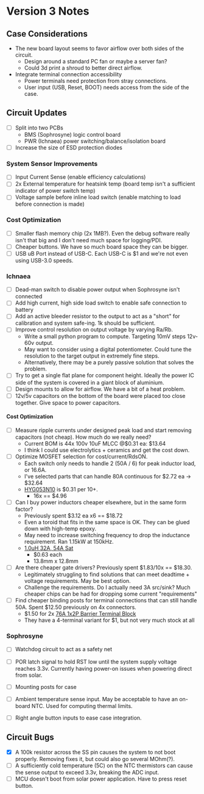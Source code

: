 # Version 3 Notes

## Case Considerations
- The new board layout seems to favor airflow over both sides of the circuit.
  - Design around a standard PC fan or maybe a server fan?
  - Could 3d print a shroud to better direct airflow.
- Integrate terminal connection accessibility
  - Power terminals need protection from stray connections.
  - User input (USB, Reset, BOOT) needs access from the side of the case.

## Circuit Updates
- [ ] Split into two PCBs
  - BMS (Sophrosyne) logic control board
  - PWR (Ichnaea) power switching/balance/isolation board
- [ ] Increase the size of ESD protection diodes

### **System Sensor Improvements**
- [ ] Input Current Sense (enable efficiency calculations)
- [ ] 2x External temperature for heatsink temp (board temp isn't a sufficient indicator of power switch temp)
- [ ] Voltage sample before inline load switch (enable matching to load before connection is made)

### **Cost Optimization**
- [ ] Smaller flash memory chip (2x 1MB?). Even the debug software really isn't that big and I don't need much space for logging/PDI.
- [ ] Cheaper buttons. We have so much board space they can be bigger.
- [ ] USB uB Port instead of USB-C. Each USB-C is $1 and we're not even using USB-3.0 speeds.

### **Ichnaea**
- [ ] Dead-man switch to disable power output when Sophrosyne isn't connected
- [ ] Add high current, high side load switch to enable safe connection to battery
- [ ] Add an active bleeder resistor to the output to act as a "short" for calibration and system safe-ing. 1k should be sufficient.
- [ ] Improve control resolution on output voltage by varying Ra/Rb.
  - Write a small python program to compute. Targeting 10mV steps 12v-60v output.
  - May want to consider using a digital potentiometer. Could tune the resolution to the target output in extremely fine steps.
  - Alternatively, there may be a purely passive solution that solves the problem.
- [ ] Try to get a single flat plane for component height. Ideally the power IC side of the system is covered in a giant block of aluminium.
- [ ] Design mounts to allow for airflow. We have a bit of a heat problem.
- [ ] 12v/5v capacitors on the bottom of the board were placed too close together. Give space to power capacitors.

#### **Cost Optimization**
- [ ] Measure ripple currents under designed peak load and start removing capacitors (not cheap). How much do we really need?
  - Current BOM is 44x 100v 10uF MLCC @$0.31 ea: $13.64
  - I think I could use electrolytics + ceramics and get the cost down.
- [ ] Optimize MOSFET selection for cost/current/RdsON.
  - Each switch only needs to handle 2 (50A / 6) for peak inductor load, or 16.6A.
  - I've selected parts that can handle 80A continuous for $2.72 ea -> $32.64
  - [HYG053N10](https://www.lcsc.com/product-detail/MOSFETs_HUAYI-HYG053N10NS1C2_C2986239.html) is $0.31 per 10+.
    - 16x == $4.96
- [ ] Can I buy power inductors cheaper elsewhere, but in the same form factor?
  - Previously spent $3.12 ea x6 == $18.72
  - Even a toroid that fits in the same space is OK. They can be glued down with high-temp epoxy.
  - May need to increase switching frequency to drop the inductance requirement. Ran 1.15kW at 150kHz.
  - [1.0uH 32A, 54A Sat](https://www.lcsc.com/product-detail/Power-Inductors_SHOU-HAN-CYA1265-1-0UH_C19268663.html)
    - $0.63 each
    - 13.8mm x 12.8mm
- [ ] Are there cheaper gate drivers? Previously spent $1.83/10x == $18.30.
  - Legitimately struggling to find solutions that can meet deadtime + voltage requirements. May be best option.
  - Challenge the requirements. Do I actually need 3A src/sink? Much cheaper chips can be had for dropping some current "requirements"
- [ ] Find cheaper binding posts for terminal connections that can still handle 50A. Spent $12.50 previously on 4x connectors.
  - $1.50 for 2x [76A 1x2P Barrier Terminal Block](https://www.lcsc.com/product-detail/Barrier-Terminal-Blocks_Cixi-Kefa-Elec-KF88SA-16-0-2P_C707749.html)
  - They have a 4-terminal variant for $1, but not very much stock at all


### **Sophrosyne**
- [ ] Watchdog circuit to act as a safety net
- [ ] POR latch signal to hold RST low until the system supply voltage reaches 3.3v. Currently having power-on issues when powering direct from solar.
- [ ] Mounting posts for case
- [ ] Ambient temperature sense input. May be acceptable to have an on-board NTC. Used for computing thermal limits.
- [ ] Right angle button inputs to ease case integration.


## Circuit Bugs

- [x] A 100k resistor across the SS pin causes the system to not boot properly. Removing fixes it, but could also go several MOhm(?).
- [ ] A sufficiently cold temperature (5C) on the NTC thermistors can cause the sense output to exceed 3.3v, breaking the ADC input.
- [ ] MCU doesn't boot from solar power application. Have to press reset button.

